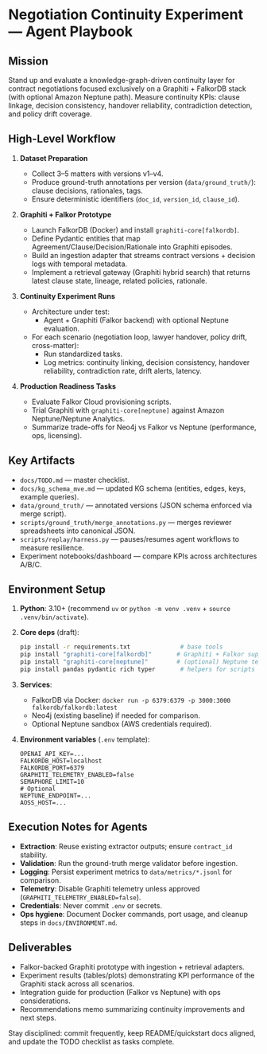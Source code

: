 # Negotiation Continuity Experiment — Agent Playbook

## Mission
Stand up and evaluate a knowledge-graph-driven continuity layer for contract negotiations focused exclusively on a Graphiti + FalkorDB stack (with optional Amazon Neptune path). Measure continuity KPIs: clause linkage, decision consistency, handover reliability, contradiction detection, and policy drift coverage.

## High-Level Workflow
1. **Dataset Preparation**
   - Collect 3–5 matters with versions v1–v4.
   - Produce ground-truth annotations per version (`data/ground_truth/`): clause decisions, rationales, tags.
   - Ensure deterministic identifiers (`doc_id`, `version_id`, `clause_id`).

2. **Graphiti + Falkor Prototype**
   - Launch FalkorDB (Docker) and install `graphiti-core[falkordb]`.
   - Define Pydantic entities that map Agreement/Clause/Decision/Rationale into Graphiti episodes.
   - Build an ingestion adapter that streams contract versions + decision logs with temporal metadata.
   - Implement a retrieval gateway (Graphiti hybrid search) that returns latest clause state, lineage, related policies, rationale.

3. **Continuity Experiment Runs**
   - Architecture under test:
     - Agent + Graphiti (Falkor backend) with optional Neptune evaluation.
   - For each scenario (negotiation loop, lawyer handover, policy drift, cross-matter):
     - Run standardized tasks.
     - Log metrics: continuity linking, decision consistency, handover reliability, contradiction rate, drift alerts, latency.

4. **Production Readiness Tasks**
   - Evaluate Falkor Cloud provisioning scripts.
   - Trial Graphiti with `graphiti-core[neptune]` against Amazon Neptune/Neptune Analytics.
   - Summarize trade-offs for Neo4j vs Falkor vs Neptune (performance, ops, licensing).

## Key Artifacts
- `docs/TODO.md` — master checklist.
- `docs/kg_schema_mve.md` — updated KG schema (entities, edges, keys, example queries).
- `data/ground_truth/` — annotated versions (JSON schema enforced via merge script).
- `scripts/ground_truth/merge_annotations.py` — merges reviewer spreadsheets into canonical JSON.
- `scripts/replay/harness.py` — pauses/resumes agent workflows to measure resilience.
- Experiment notebooks/dashboard — compare KPIs across architectures A/B/C.

## Environment Setup
1. **Python**: 3.10+ (recommend `uv` or `python -m venv .venv` + `source .venv/bin/activate`).
2. **Core deps** (draft):
   ```bash
   pip install -r requirements.txt              # base tools
   pip install "graphiti-core[falkordb]"       # Graphiti + Falkor support
   pip install "graphiti-core[neptune]"        # (optional) Neptune testing
   pip install pandas pydantic rich typer       # helpers for scripts
   ```
3. **Services**:
   - FalkorDB via Docker: `docker run -p 6379:6379 -p 3000:3000 falkordb/falkordb:latest`
   - Neo4j (existing baseline) if needed for comparison.
   - Optional Neptune sandbox (AWS credentials required).

4. **Environment variables** (`.env` template):
   ```env
   OPENAI_API_KEY=...
   FALKORDB_HOST=localhost
   FALKORDB_PORT=6379
   GRAPHITI_TELEMETRY_ENABLED=false
   SEMAPHORE_LIMIT=10
   # Optional
   NEPTUNE_ENDPOINT=...
   AOSS_HOST=...
   ```

## Execution Notes for Agents
- **Extraction**: Reuse existing extractor outputs; ensure `contract_id` stability.
- **Validation**: Run the ground-truth merge validator before ingestion.
- **Logging**: Persist experiment metrics to `data/metrics/*.jsonl` for comparison.
- **Telemetry**: Disable Graphiti telemetry unless approved (`GRAPHITI_TELEMETRY_ENABLED=false`).
- **Credentials**: Never commit `.env` or secrets.
- **Ops hygiene**: Document Docker commands, port usage, and cleanup steps in `docs/ENVIRONMENT.md`.

## Deliverables
- Falkor-backed Graphiti prototype with ingestion + retrieval adapters.
- Experiment results (tables/plots) demonstrating KPI performance of the Graphiti stack across all scenarios.
- Integration guide for production (Falkor vs Neptune) with ops considerations.
- Recommendations memo summarizing continuity improvements and next steps.

Stay disciplined: commit frequently, keep README/quickstart docs aligned, and update the TODO checklist as tasks complete.
